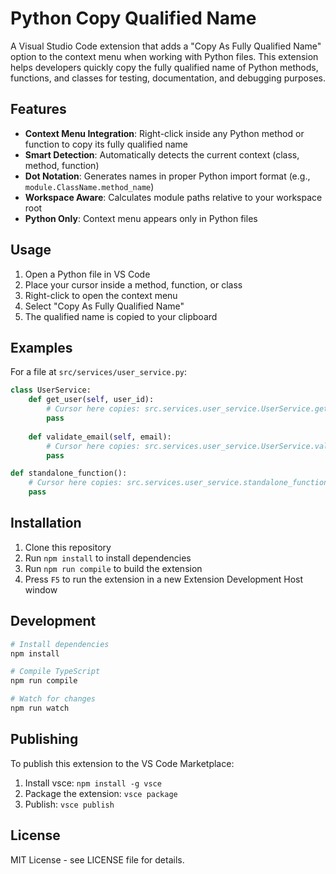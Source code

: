 # Python Copy Qualified Name

A Visual Studio Code extension that adds a "Copy As Fully Qualified Name" option to the context menu when working with Python files. This extension helps developers quickly copy the fully qualified name of Python methods, functions, and classes for testing, documentation, and debugging purposes.

## Features

- **Context Menu Integration**: Right-click inside any Python method or function to copy its fully qualified name
- **Smart Detection**: Automatically detects the current context (class, method, function)
- **Dot Notation**: Generates names in proper Python import format (e.g., `module.ClassName.method_name`)
- **Workspace Aware**: Calculates module paths relative to your workspace root
- **Python Only**: Context menu appears only in Python files

## Usage

1. Open a Python file in VS Code
2. Place your cursor inside a method, function, or class
3. Right-click to open the context menu
4. Select "Copy As Fully Qualified Name"
5. The qualified name is copied to your clipboard

## Examples

For a file at `src/services/user_service.py`:

```python
class UserService:
    def get_user(self, user_id):
        # Cursor here copies: src.services.user_service.UserService.get_user
        pass
    
    def validate_email(self, email):
        # Cursor here copies: src.services.user_service.UserService.validate_email
        pass

def standalone_function():
    # Cursor here copies: src.services.user_service.standalone_function
    pass
```

## Installation

1. Clone this repository
2. Run `npm install` to install dependencies
3. Run `npm run compile` to build the extension
4. Press `F5` to run the extension in a new Extension Development Host window

## Development

```bash
# Install dependencies
npm install

# Compile TypeScript
npm run compile

# Watch for changes
npm run watch
```

## Publishing

To publish this extension to the VS Code Marketplace:

1. Install vsce: `npm install -g vsce`
2. Package the extension: `vsce package`
3. Publish: `vsce publish`

## License

MIT License - see LICENSE file for details.
